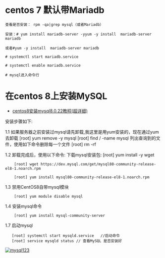 

# centos 7  默认带Mariadb

    查看是否安装： rpm -qa|grep mysql（或者Mariadb）

    安装：# yum install mariadb-server -yyum -y install  mariadb-server mariadb

    或者#yum -y install  mariadb-server mariadb

    # systemctl start mariadb.service

    # systemctl enable mariadb.service

    # mysql进入命令行

# 在centos 8上安装MySQL

* [centos8安装mysql8.0.22教程(超详细)](https://blog.csdn.net/qq_39150374/article/details/112471108)

安装步骤如下:

  1.1 如果服务器之前安装过mysql请先卸载,我这里是用yum安装的，现在通过yum去卸载
        [root] yum remove -y mysql
        [root] find / -name mysql
        列出查询到的文件，使用如下命令删除每一个文件
        [root] rm -rf 

  1.2 卸载完成后，使用以下命令:
      下载mysql安装包:
        [root] yum install -y wget

        [root] wget https://dev.mysql.com/get/mysql80-community-release-el8-1.noarch.rpm

        [root] yum install mysql80-community-release-el8-1.noarch.rpm
 
  1.3 禁用CentOS8自带mysql模块
  
        [root] yum module disable mysql 
        
  1.4 安装mysql命令       
  
        [root] yum install mysql-community-server
        
  1.7 启动mysql
  
       [root] systemctl start mysqld.service   //启动命令
       [root] service mysqld status // 查看MySQL 是否安装好

<a href="https://ibb.co/Fz6sYcs"><img src="https://i.ibb.co/JHnxp8x/mysql123.png" alt="mysql123" border="0"></a>
           
